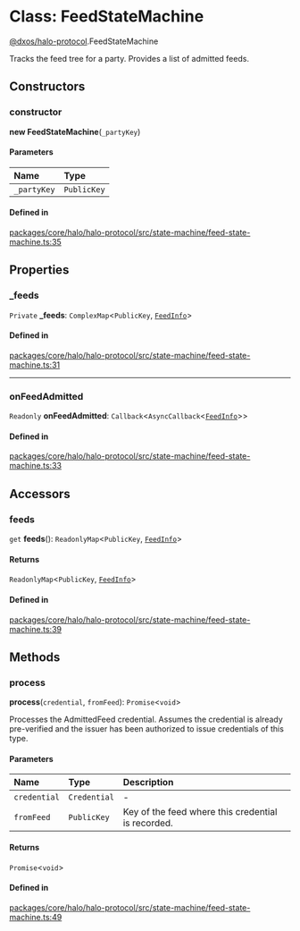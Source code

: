 # Class: FeedStateMachine

[@dxos/halo-protocol](../modules/dxos_halo_protocol.md).FeedStateMachine

Tracks the feed tree for a party.
Provides a list of admitted feeds.

## Constructors

### constructor

**new FeedStateMachine**(`_partyKey`)

#### Parameters

| Name | Type |
| :------ | :------ |
| `_partyKey` | `PublicKey` |

#### Defined in

[packages/core/halo/halo-protocol/src/state-machine/feed-state-machine.ts:35](https://github.com/dxos/dxos/blob/main/packages/core/halo/halo-protocol/src/state-machine/feed-state-machine.ts#L35)

## Properties

### \_feeds

 `Private` **\_feeds**: `ComplexMap`<`PublicKey`, [`FeedInfo`](../interfaces/dxos_halo_protocol.FeedInfo.md)\>

#### Defined in

[packages/core/halo/halo-protocol/src/state-machine/feed-state-machine.ts:31](https://github.com/dxos/dxos/blob/main/packages/core/halo/halo-protocol/src/state-machine/feed-state-machine.ts#L31)

___

### onFeedAdmitted

 `Readonly` **onFeedAdmitted**: `Callback`<`AsyncCallback`<[`FeedInfo`](../interfaces/dxos_halo_protocol.FeedInfo.md)\>\>

#### Defined in

[packages/core/halo/halo-protocol/src/state-machine/feed-state-machine.ts:33](https://github.com/dxos/dxos/blob/main/packages/core/halo/halo-protocol/src/state-machine/feed-state-machine.ts#L33)

## Accessors

### feeds

`get` **feeds**(): `ReadonlyMap`<`PublicKey`, [`FeedInfo`](../interfaces/dxos_halo_protocol.FeedInfo.md)\>

#### Returns

`ReadonlyMap`<`PublicKey`, [`FeedInfo`](../interfaces/dxos_halo_protocol.FeedInfo.md)\>

#### Defined in

[packages/core/halo/halo-protocol/src/state-machine/feed-state-machine.ts:39](https://github.com/dxos/dxos/blob/main/packages/core/halo/halo-protocol/src/state-machine/feed-state-machine.ts#L39)

## Methods

### process

**process**(`credential`, `fromFeed`): `Promise`<`void`\>

Processes the AdmittedFeed credential.
Assumes the credential is already pre-verified
and the issuer has been authorized to issue credentials of this type.

#### Parameters

| Name | Type | Description |
| :------ | :------ | :------ |
| `credential` | `Credential` | - |
| `fromFeed` | `PublicKey` | Key of the feed where this credential is recorded. |

#### Returns

`Promise`<`void`\>

#### Defined in

[packages/core/halo/halo-protocol/src/state-machine/feed-state-machine.ts:49](https://github.com/dxos/dxos/blob/main/packages/core/halo/halo-protocol/src/state-machine/feed-state-machine.ts#L49)

